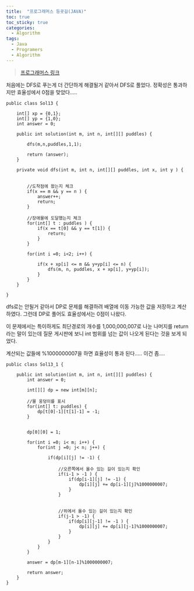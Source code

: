 ```yaml
---
title:  "프로그래머스 등굣길(JAVA)"
toc: true
toc_sticky: true
categories:
  - Algorithm
tags:
  - Java
  - Programers
  - Algorithm
---
```


> [프로그래머스 링크](https://programmers.co.kr/learn/courses/30/lessons/42898) 



처음에는 DFS로 푸는게 더 간단하게 해결될거 같아서 DFS로 풀었다.
정확성은 통과하지만 효율성에서 0점을 맞았다.....

```
public class Sol13 {
	
	int[] xp = {0,1};
	int[] yp = {1,0};
	int answer = 0;
	
    public int solution(int m, int n, int[][] puddles) {
                     
    	dfs(m,n,puddles,1,1);
        
        return (answer);
    }
    
    private void dfs(int m, int n, int[][] puddles, int x, int y ) {
    
    	   	
    	//도착점에 왔는지 체크
    	if(x == m && y == n ) {
    		answer++;
    		return;
    	}
    	
    	//장애물에 도달했는지 체크
    	for(int[] t : puddles ) {
    		if(x == t[0] && y == t[1]) {
    			return;
    		}
    	}
    	
    	for(int i =0; i<2; i++) {
 	
    		if(x + xp[i] <= m && y+yp[i] <= n) {
    			dfs(m, n, puddles, x + xp[i], y+yp[i]);
    		}
    	}
    }

}
```

dfs로는 안될거 같아서 DP로 문제를 해결하려 배열에 이동 가능한 값을 저장하고 계산하였다.
그런데 DP로 풀어도 효율성에서는 0점이 나왔다.

이 문제에서는 특이하게도 최단경로의 개수를 1,000,000,007로 나눈 나머지를 return 라는 말이 있는데 질문 게시판에 보니 int 범위를 넘는 값이 나오게 된다는 것을 보게 되었다.

계산되는 값들에 %1000000007을 하면 효율성이 통과 된다.....
이건 좀....

```
public class Sol13_1 {

    public int solution(int m, int n, int[][] puddles) {
        int answer = 0;
        
        int[][] dp = new int[m][n];
        
        //물 웅덩이를 표시
        for(int[] t: puddles) {        	
        	dp[t[0]-1][t[1]-1] = -1;
        }
        
        
        dp[0][0] = 1;
        
        for(int i =0; i< m; i++) {
        	for(int j =0; j< n; j++) {
        		
        		if(dp[i][j] != -1) {
        			
        			//오른쪽에서 올수 있는 길이 있는지 확인
            		if(i-1 > -1 ) {            			
            			if(dp[i-1][j] != -1) {
            				dp[i][j] += dp[i-1][j]%1000000007;
            			}        			
            		} 
            		

            		//위에서 올수 있는 길이 있는지 확인
            		if(j-1 > -1) {
            			if(dp[i][j-1] != -1 ) {
            				dp[i][j] += dp[i][j-1]%1000000007;
            			}        			
            		}	
        		}
        	}
        }	
        
        answer = dp[m-1][n-1]%1000000007;
        
        return answer;
    }
}
```

